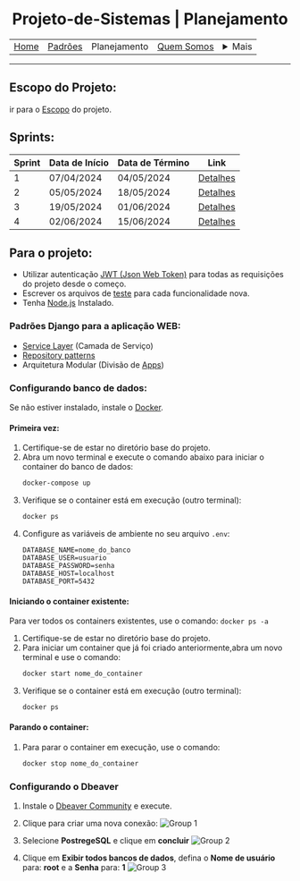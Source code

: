 <h1 align="center"> Projeto-de-Sistemas | Planejamento</h1>

<table align="center">
    <tr>
        <td><a href="../README.md">Home</a></td>
        <td><a href="defaults.md">Padrões</a></td>
        <td>Planejamento</td>
        <td><a href="us.md">Quem Somos</a></td>
        <td>
            <details style="position: relative;">
                <summary>Mais</summary>
                <ul style="position: absolute; background: transparent;">
                    <li><a href="contact.md">Contato</a></li>
                    <li><a href="sup.md">Suporte</a></li>
                    <li><a href="faq.md">FAQ</a></li>
                </ul>
            </details>
        </td>
    </tr>
</table>

<hr>

## Escopo do Projeto:
ir para o [Escopo](escopo.md) do projeto.

## Sprints:

| Sprint | Data de Início | Data de Término | Link                     |
|--------|----------------|-----------------|--------------------------|
| 1      | 07/04/2024     | 04/05/2024      | [Detalhes](sprints/sprint1.md)  |
| 2      | 05/05/2024     | 18/05/2024      | [Detalhes](sprints/sprint2.md)  |
| 3      | 19/05/2024     | 01/06/2024      | [Detalhes](sprints/sprint3.md)  |
| 4      | 02/06/2024     | 15/06/2024      | [Detalhes](sprints/sprint4.md)  |


## Para o projeto:

- Utilizar autenticação [JWT (Json Web Token)](https://www.totvs.com/blog/gestao-para-assinatura-de-documentos/jwt-token/) para todas as requisições do projeto desde o começo.
- Escrever os arquivos de [teste](https://docs-djangoproject-com.translate.goog/en/5.1/topics/testing/?_x_tr_sl=en&_x_tr_tl=pt&_x_tr_hl=pt&_x_tr_pto=tc) para cada funcionalidade nova.
- Tenha [Node.js](https://nodejs.org/pt/download) Instalado.

### Padrões Django para a aplicação WEB:

- [Service Layer](https://breadcrumbscollector.tech/how-to-implement-a-service-layer-in-django-rest-framework/) (Camada de Serviço)
- [Repository patterns](https://medium.com/@slowmoe329/repository-design-pattern-in-django-a-clean-and-scalable-approach-a94d2645fd77)
- Arquitetura Modular (Divisão de [Apps](https://docs-djangoproject-com.translate.goog/en/5.1/ref/applications/?_x_tr_sl=en&_x_tr_tl=pt&_x_tr_hl=pt&_x_tr_pto=wa))

### Configurando banco de dados:

Se não estiver instalado, instale o [Docker](https://www.docker.com/get-started/).

#### Primeira vez:
1. Certifique-se de estar no diretório base do projeto.
2. Abra um novo terminal e execute o comando abaixo para iniciar o container do banco de dados:
    ```bash
    docker-compose up
    ```
3. Verifique se o container está em execução (outro terminal):
    ```bash
    docker ps
    ```
4. Configure as variáveis de ambiente no seu arquivo `.env`:
    ```
    DATABASE_NAME=nome_do_banco
    DATABASE_USER=usuario
    DATABASE_PASSWORD=senha
    DATABASE_HOST=localhost
    DATABASE_PORT=5432
    ```

#### Iniciando o container existente:

Para ver todos os containers existentes, use o comando: `docker ps -a`

1. Certifique-se de estar no diretório base do projeto.
2. Para iniciar um container que já foi criado anteriormente,abra um novo terminal e use o comando:
    ```bash
    docker start nome_do_container
    ```
3. Verifique se o container está em execução (outro terminal):
    ```bash
    docker ps
    ```

#### Parando o container:
1. Para parar o container em execução, use o comando:
    ```bash
    docker stop nome_do_container
    ```
### Configurando o Dbeaver

1. Instale o [Dbeaver Community](https://dbeaver.io/download/) e execute.
   
2. Clique para criar uma nova conexão:
   ![Group 1](https://github.com/user-attachments/assets/344c06a8-ccfd-408a-949b-1c3e6d18eabd)
   
3. Selecione **PostregeSQL** e clique em **concluir**
   ![Group 2](https://github.com/user-attachments/assets/db00db5e-ebf3-4d24-9787-7ed61a0a1dcb)

4. Clique em **Exibir todos bancos de dados**, defina o **Nome de usuário** para: **root** e a **Senha** para: **1**
    ![Group 3](https://github.com/user-attachments/assets/c156b91a-f6cb-4641-95ad-6d38adf8eed6)